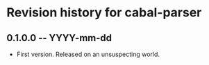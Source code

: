 # Revision history for cabal-parser

## 0.1.0.0  -- YYYY-mm-dd

* First version. Released on an unsuspecting world.

